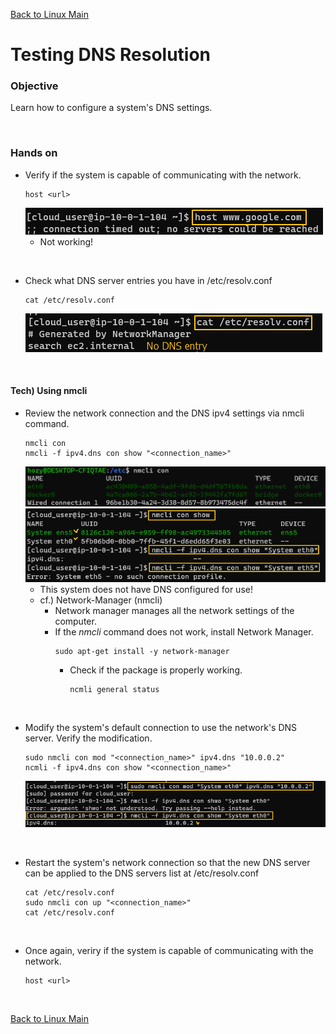[Back to Linux Main](../main.md)

# Testing DNS Resolution

### Objective
Learn how to configure a system's DNS settings.

<br>

### Hands on
* Verify if the system is capable of communicating with the network.
  ```
  host <url>
  ```
  ![](images/001.png)
  * Not working!

<br>

* Check what DNS server entries you have in /etc/resolv.conf
  ```
  cat /etc/resolv.conf
  ```
  ![](images/002.png)

<br>

#### Tech) Using nmcli
* Review the network connection and the DNS ipv4 settings via nmcli command.
  ```
  nmcli con
  nmcli -f ipv4.dns con show "<connection_name>"
  ```
  ![](images/003_1.png)   
  ![](images/003.png)   
  * This system does not have DNS configured for use!
  * cf.) Network-Manager (nmcli)
    * Network manager manages all the network settings of the computer.
    * If the *nmcli* command does not work, install Network Manager.
      ```
      sudo apt-get install -y network-manager
      ```
      - Check if the package is properly working.
        ```
        ncmli general status
        ```

<br>

* Modify the system's default connection to use the network's DNS server. Verify the modification.
  ```
  sudo nmcli con mod "<connection_name>" ipv4.dns "10.0.0.2"
  ncmli -f ipv4.dns con show "<connection_name>"
  ```
  ![](images/004.png)

<br>

* Restart the system's network connection so that the new DNS server can be applied to the DNS servers list at /etc/resolv.conf
  ```
  cat /etc/resolv.conf
  sudo nmcli con up "<connection_name>"
  cat /etc/resolv.conf
  ```

<br>

* Once again, veriry if the system is capable of communicating with the network.
  ```
  host <url>
  ```  


<br>

[Back to Linux Main](../main.md)